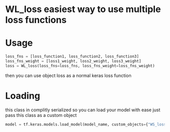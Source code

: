 # WL_loss easiest way to use multiple loss functions

# Usage
```python
loss_fns = [loss_function1, loss_function2, loss_function3]
loss_fns_weight = [loss1_weight, loss2_weight, loss3_weight]
loss = WL_loss(loss_fns=loss_fns, loss_fns_weight=loss_fns_weight)
```
then you can use object loss as a normal keras loss function

# Loading
this class in complitly serialized so you can load your model with ease just pass this class as a custom object
```python
model = tf.keras.models.load_model(model_name, custom_objects={"WS_loss": WS_loss})
```
